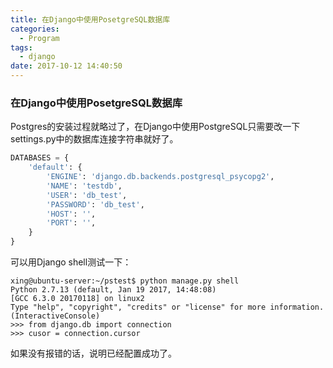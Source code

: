 ```yaml
---
title: 在Django中使用PosetgreSQL数据库
categories:
  - Program
tags:
  - django
date: 2017-10-12 14:40:50
---
```


### 在Django中使用PosetgreSQL数据库

Postgres的安装过程就略过了，在Django中使用PostgreSQL只需要改一下settings.py中的数据库连接字符串就好了。

<!--more-->

```python
DATABASES = {
    'default': {
        'ENGINE': 'django.db.backends.postgresql_psycopg2',
        'NAME': 'testdb',
        'USER': 'db_test',
        'PASSWORD': 'db_test',
        'HOST': '',
        'PORT': '',
    }
}

```

可以用Django shell测试一下：

```shell
xing@ubuntu-server:~/pstest$ python manage.py shell
Python 2.7.13 (default, Jan 19 2017, 14:48:08) 
[GCC 6.3.0 20170118] on linux2
Type "help", "copyright", "credits" or "license" for more information.
(InteractiveConsole)
>>> from django.db import connection
>>> cusor = connection.cursor
```

如果没有报错的话，说明已经配置成功了。
